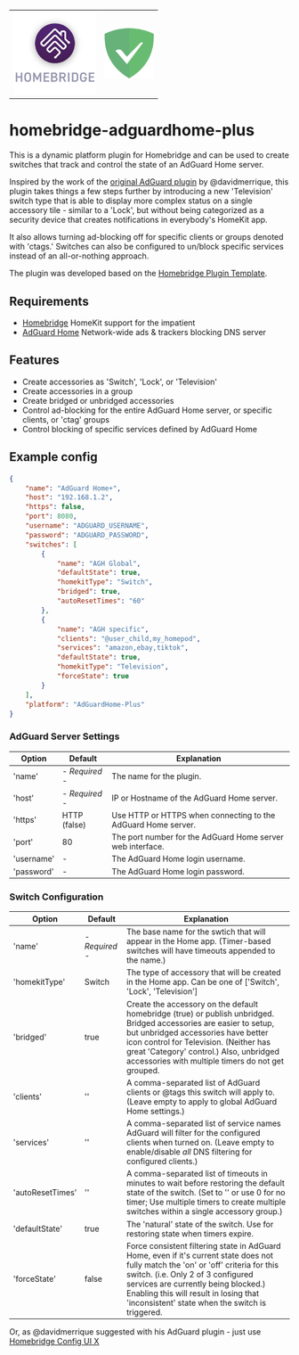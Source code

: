 <table align="center"><tr><td>
<img src="https://github.com/homebridge/branding/raw/latest/logos/homebridge-wordmark-logo-vertical.png" height="150"></td><td><img src="adguard_logo.png" height="90">
</td></tr></table>

# homebridge-adguardhome-plus

This is a dynamic platform plugin for Homebridge and can be used to create switches that track and control the state of an AdGuard Home server.

Inspired by the work of the [original AdGuard plugin](https://github.com/davidmerrique/homebridge-adguardhome) by @davidmerrique, this plugin takes things a few steps further by introducing a
new 'Television' switch type that is able to display more complex status on a single accessory tile -
similar to a 'Lock', but without being categorized as a security device that creates notifications
in everybody's HomeKit app.

It also allows turning ad-blocking off for specific clients or groups denoted with 'ctags.' Switches
can also be configured to un/block specific services instead of an all-or-nothing approach.

The plugin was developed based on the [Homebridge Plugin Template](https://github.com/homebridge/homebridge-plugin-template).

## Requirements

- [Homebridge](https://github.com/homebridge/homebridge) HomeKit support for the impatient
- [AdGuard Home](https://github.com/AdguardTeam/AdGuardHome) Network-wide ads & trackers blocking DNS server

## Features
- Create accessories as 'Switch', 'Lock', or 'Television'
- Create accessories in a group
- Create bridged or unbridged accessories
- Control ad-blocking for the entire AdGuard Home server, or specific clients, or 'ctag' groups
- Control blocking of specific services defined by AdGuard Home

## Example config

```json
{
    "name": "AdGuard Home+",
    "host": "192.168.1.2",
    "https": false,
    "port": 8080,
    "username": "ADGUARD_USERNAME",
    "password": "ADGUARD_PASSWORD",
    "switches": [
        {
            "name": "AGH Global",
            "defaultState": true,
            "homekitType": "Switch",
            "bridged": true,
            "autoResetTimes": "60"
        },
        {
            "name": "AGH specific",
            "clients": "@user_child,my_homepod",
            "services": "amazon,ebay,tiktok",
            "defaultState": true,
            "homekitType": "Television",
            "forceState": true
        }
    ],
    "platform": "AdGuardHome-Plus"
}
```

### AdGuard Server Settings
| Option      | Default        | Explanation
|-------------|----------------|----------------
| 'name'      | - *Required* - | The name for the plugin.
| 'host'      | - *Required* - | IP or Hostname of the AdGuard Home server.
| 'https'     | HTTP (false)   | Use HTTP or HTTPS when connecting to the AdGuard Home server.
| 'port'      | 80             | The port number for the AdGuard Home server web interface.
| 'username'  | -              | The AdGuard Home login username.
| 'password'  | -              | The AdGuard Home login password.

### Switch Configuration
| Option           | Default        | Explanation
|------------------|----------------|----------------
| 'name'           | - *Required* - | The base name for the swtich that will appear in the Home app. (Timer-based switches will have timeouts appended to the name.)
| 'homekitType'    | Switch         | The type of accessory that will be created in the Home app. Can be one of ['Switch', 'Lock', 'Television']
| 'bridged'        | true           | Create the accessory on the default homebridge (true) or publish unbridged. Bridged accessories are easier to setup, but unbridged accessories have better icon control for Television. (Neither has great 'Category' control.) Also, unbridged accessories with multiple timers do not get grouped.
| 'clients'        | ''             | A comma-separated list of AdGuard clients or @tags this switch will apply to. (Leave empty to apply to global AdGuard Home settings.)
| 'services'       | ''             | A comma-separated list of service names AdGuard will filter for the configured clients when turned on. (Leave empty to enable/disable _all_ DNS filtering for configured clients.)
| 'autoResetTimes' | ''             | A comma-separated list of timeouts in minutes to wait before restoring the default state of the switch. (Set to '' or use 0 for no timer; Use multiple timers to create multiple switches within a single accessory group.)
| 'defaultState'   | true           | The 'natural' state of the switch. Use for restoring state when timers expire.
| 'forceState'     | false          | Force consistent filtering state in AdGuard Home, even if it's current state does not fully match the 'on' or 'off' criteria for this switch. (i.e. Only 2 of 3 configured services are currently being blocked.) Enabling this will result in losing that 'inconsistent' state when the switch is triggered.

Or, as @davidmerrique suggested with his AdGuard plugin - just use [Homebridge Config UI X](https://github.com/homebridge/homebridge-config-ui-x)

